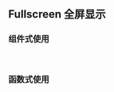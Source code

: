 <div class="demo-header">
<p class="overviewicon">
  <span class="wapi-tips-messagebox"/>
</p>

## Fullscreen 全屏显示

<nova-uxlink widget-name="Fullscreen"></nova-uxlink>

</div>

### 组件式使用

<nova-demo-view link="fullscreen/example-component"></nova-demo-view>

<br>

### 函数式使用

<nova-demo-view link="fullscreen/example-api"></nova-demo-view>

<br>

<nova-attributes link="fullscreen"></nova-attributes>
